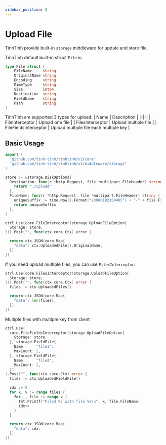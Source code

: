 ```yaml
---
sidebar_position: 8
---
```


# Upload File

TinhTinh provide built-in `storage` middleware for update and store file.

TinhTinh default built-in struct `File` is:

```go
type File struct {
	FileName     string
	OriginalName string
	Encoding     string
	MimeType     string
	Size         int64
	Destination  string
	FieldName    string
	Path         string
}
```

TinhTinh are supported 3 types for upload:
| Name | Description |
|-|-|
| FileInterceptor | Upload one file |
| FilesInterceptor | Upload multiple file |
| FileFieldsInterceptor | Upload multiple file each multiple key |

## Basic Usage 

```go
import (
  "github.com/tinh-tinh/tinhtinh/v2/core"
  "github.com/tinh-tinh/tinhtinh/v2/middleware/storage"
)

store := &storage.DiskOptions{
  Destination: func(r *http.Request, file *multipart.FileHeader) string {
    return "./upload"
  },
  FileName: func(r *http.Request, file *multipart.FileHeader) string {
    uniqueSuffix := time.Now().Format("20060102150405") + "-" + file.Filename
    return uniqueSuffix
  },
}

ctrl.Use(core.FileInterceptor(storage.UploadFileOption{
  Storage: store,
})).Post("", func(ctx core.Ctx) error {

  return ctx.JSON(core.Map{
    "data": ctx.UploadedFile().OriginalName,
  })
})
```

If you need upload multiple files, you can use `FilesInterceptor`:

```go
ctrl.Use(core.FilesInterceptor(storage.UploadFileOption{
  Storage: store,
})).Post("", func(ctx core.Ctx) error {
  files := ctx.UploadedFiles()

  return ctx.JSON(core.Map{
    "data": len(files),
  })
})
```

Multiple files with multiple key from client

```go
ctrl.Use(
  core.FileFieldsInterceptor(storage.UploadFileOption{
    Storage: store,
  }, storage.FieldFile{
    Name:     "file1",
    MaxCount: 2,
  }, storage.FieldFile{
    Name:     "file2",
    MaxCount: 2,
  }),
).Post("", func(ctx core.Ctx) error {
  files := ctx.UploadedFieldFile()

  idx := 0
  for k, v := range files {
    for _, file := range v {
      fmt.Printf("Filed %s with file %v\n", k, file.FileName)
      idx++
    }
  }

  return ctx.JSON(core.Map{
    "data": idx,
  })
})
```

